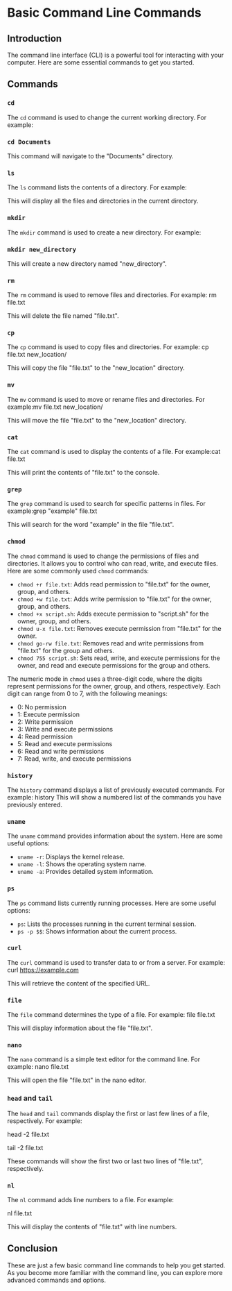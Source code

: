 # Basic Command Line Commands

## Introduction
The command line interface (CLI) is a powerful tool for interacting with your computer. Here are some essential commands to get you started.

## Commands

### `cd`
The `cd` command is used to change the current working directory. For example:

### `cd Documents`
This command will navigate to the "Documents" directory.

### `ls`
The `ls` command lists the contents of a directory. For example:

This will display all the files and directories in the current directory.

### `mkdir`
The `mkdir` command is used to create a new directory. For example:

### `mkdir new_directory`
This will create a new directory named "new_directory".

### `rm`
The `rm` command is used to remove files and directories. For example: rm file.txt

This will delete the file named "file.txt".

### `cp`
The `cp` command is used to copy files and directories. For example: cp file.txt new_location/

This will copy the file "file.txt" to the "new_location" directory.

### `mv`
The `mv` command is used to move or rename files and directories. For example:mv file.txt new_location/

This will move the file "file.txt" to the "new_location" directory.

### `cat`
The `cat` command is used to display the contents of a file. For example:cat file.txt

This will print the contents of "file.txt" to the console.

### `grep`
The `grep` command is used to search for specific patterns in files. For example:grep "example" file.txt

This will search for the word "example" in the file "file.txt".


### `chmod`

The `chmod` command is used to change the permissions of files and directories. It allows you to control who can read, write, and execute files. Here are some commonly used `chmod` commands:

- `chmod +r file.txt`: Adds read permission to "file.txt" for the owner, group, and others.
- `chmod +w file.txt`: Adds write permission to "file.txt" for the owner, group, and others.
- `chmod +x script.sh`: Adds execute permission to "script.sh" for the owner, group, and others.
- `chmod u-x file.txt`: Removes execute permission from "file.txt" for the owner.
- `chmod go-rw file.txt`: Removes read and write permissions from "file.txt" for the group and others.
- `chmod 755 script.sh`: Sets read, write, and execute permissions for the owner, and read and execute permissions for the group and others.

The numeric mode in `chmod` uses a three-digit code, where the digits represent permissions for the owner, group, and others, respectively. Each digit can range from 0 to 7, with the following meanings:
- 0: No permission
- 1: Execute permission
- 2: Write permission
- 3: Write and execute permissions
- 4: Read permission
- 5: Read and execute permissions
- 6: Read and write permissions
- 7: Read, write, and execute permissions


### `history`
The `history` command displays a list of previously executed commands. For example: history
This will show a numbered list of the commands you have previously entered.

### `uname`
The `uname` command provides information about the system. Here are some useful options:
- `uname -r`: Displays the kernel release.
- `uname -l`: Shows the operating system name.
- `uname -a`: Provides detailed system information.

### `ps`
The `ps` command lists currently running processes. Here are some useful options:
- `ps`: Lists the processes running in the current terminal session.
- `ps -p $$`: Shows information about the current process.

### `curl`
The `curl` command is used to transfer data to or from a server. For example:
curl https://example.com

This will retrieve the content of the specified URL.

### `file`
The `file` command determines the type of a file. For example:
file file.txt

This will display information about the file "file.txt".

### `nano`
The `nano` command is a simple text editor for the command line. For example:
nano file.txt


This will open the file "file.txt" in the nano editor.

### `head` and `tail`
The `head` and `tail` commands display the first or last few lines of a file, respectively. For example:

head -2 file.txt 

tail -2 file.txt

These commands will show the first two or last two lines of "file.txt", respectively.

### `nl`
The `nl` command adds line numbers to a file. For example:

nl file.txt

This will display the contents of "file.txt" with line numbers.

## Conclusion
These are just a few basic command line commands to help you get started. As you become more familiar with the command line, you can explore more advanced commands and options.






